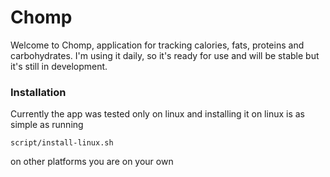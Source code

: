 # Chomp

Welcome to Chomp, application for tracking calories, fats, proteins and carbohydrates. I'm using it daily, so it's ready for use and will be stable but it's still in development.


### Installation
Currently the app was tested only on linux and installing it on linux is as simple as running

```
script/install-linux.sh
```

on other platforms you are on your own
